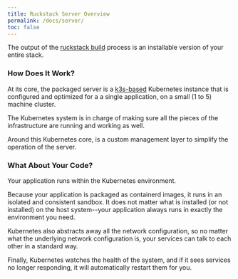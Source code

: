 ```yaml
---
title: Ruckstack Server Overview
permalink: /docs/server/
toc: false
---
```


The output of the [ruckstack build](/docs/cli) process is an installable version of your entire stack.

### How Does It Work?

At its core, the packaged server is a [k3s-based](http://k3s.io) Kubernetes instance that is configured and optimized for a a single application, on a small (1 to 5) machine cluster.

The Kubernetes system is in charge of making sure all the pieces of the infrastructure are running and working as well.

Around this Kubernetes core, is a custom management layer to simplify the operation of the server.

### What About Your Code?

Your application runs within the Kubernetes environment. 

Because your application is packaged as containerd images, it runs in an isolated and consistent sandbox. 
It does not matter what is installed (or not installed) on the host system--your application always runs in exactly the environment you need.

Kubernetes also abstracts away all the network configuration, so no matter what the underlying network configuration is, your services can talk to each other in a standard way.

Finally, Kubernetes watches the health of the system, and if it sees services no longer responding, it will automatically restart them for you.    

